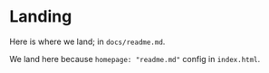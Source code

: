 
# Landing

Here is where we land; in `docs/readme.md`.

We land here because `homepage: "readme.md"` config in `index.html`.


